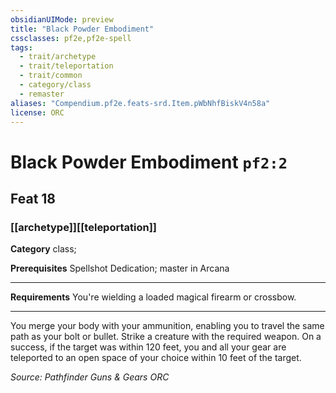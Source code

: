 ```yaml
---
obsidianUIMode: preview
title: "Black Powder Embodiment"
cssclasses: pf2e,pf2e-spell
tags:
  - trait/archetype
  - trait/teleportation
  - trait/common
  - category/class
  - remaster
aliases: "Compendium.pf2e.feats-srd.Item.pWbNhfBiskV4n58a"
license: ORC
---
```

# Black Powder Embodiment `pf2:2`
## Feat 18
### [[archetype]][[teleportation]]

**Category** class; 



**Prerequisites** Spellshot Dedication; master in Arcana
* * *
**Requirements** You're wielding a loaded magical firearm or crossbow.

* * *

You merge your body with your ammunition, enabling you to travel the same path as your bolt or bullet. Strike a creature with the required weapon. On a success, if the target was within 120 feet, you and all your gear are teleported to an open space of your choice within 10 feet of the target.

*Source: Pathfinder Guns & Gears*
*ORC*